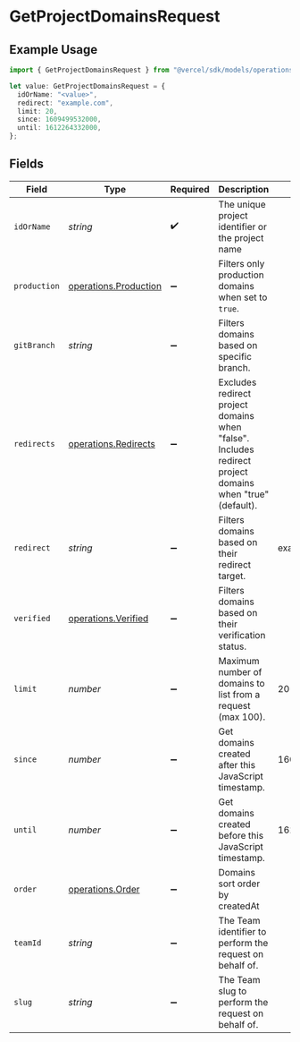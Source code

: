 # GetProjectDomainsRequest

## Example Usage

```typescript
import { GetProjectDomainsRequest } from "@vercel/sdk/models/operations/getprojectdomains.js";

let value: GetProjectDomainsRequest = {
  idOrName: "<value>",
  redirect: "example.com",
  limit: 20,
  since: 1609499532000,
  until: 1612264332000,
};
```

## Fields

| Field                                                                                                        | Type                                                                                                         | Required                                                                                                     | Description                                                                                                  | Example                                                                                                      |
| ------------------------------------------------------------------------------------------------------------ | ------------------------------------------------------------------------------------------------------------ | ------------------------------------------------------------------------------------------------------------ | ------------------------------------------------------------------------------------------------------------ | ------------------------------------------------------------------------------------------------------------ |
| `idOrName`                                                                                                   | *string*                                                                                                     | :heavy_check_mark:                                                                                           | The unique project identifier or the project name                                                            |                                                                                                              |
| `production`                                                                                                 | [operations.Production](../../models/operations/production.md)                                               | :heavy_minus_sign:                                                                                           | Filters only production domains when set to `true`.                                                          |                                                                                                              |
| `gitBranch`                                                                                                  | *string*                                                                                                     | :heavy_minus_sign:                                                                                           | Filters domains based on specific branch.                                                                    |                                                                                                              |
| `redirects`                                                                                                  | [operations.Redirects](../../models/operations/redirects.md)                                                 | :heavy_minus_sign:                                                                                           | Excludes redirect project domains when \"false\". Includes redirect project domains when \"true\" (default). |                                                                                                              |
| `redirect`                                                                                                   | *string*                                                                                                     | :heavy_minus_sign:                                                                                           | Filters domains based on their redirect target.                                                              | example.com                                                                                                  |
| `verified`                                                                                                   | [operations.Verified](../../models/operations/verified.md)                                                   | :heavy_minus_sign:                                                                                           | Filters domains based on their verification status.                                                          |                                                                                                              |
| `limit`                                                                                                      | *number*                                                                                                     | :heavy_minus_sign:                                                                                           | Maximum number of domains to list from a request (max 100).                                                  | 20                                                                                                           |
| `since`                                                                                                      | *number*                                                                                                     | :heavy_minus_sign:                                                                                           | Get domains created after this JavaScript timestamp.                                                         | 1609499532000                                                                                                |
| `until`                                                                                                      | *number*                                                                                                     | :heavy_minus_sign:                                                                                           | Get domains created before this JavaScript timestamp.                                                        | 1612264332000                                                                                                |
| `order`                                                                                                      | [operations.Order](../../models/operations/order.md)                                                         | :heavy_minus_sign:                                                                                           | Domains sort order by createdAt                                                                              |                                                                                                              |
| `teamId`                                                                                                     | *string*                                                                                                     | :heavy_minus_sign:                                                                                           | The Team identifier to perform the request on behalf of.                                                     |                                                                                                              |
| `slug`                                                                                                       | *string*                                                                                                     | :heavy_minus_sign:                                                                                           | The Team slug to perform the request on behalf of.                                                           |                                                                                                              |